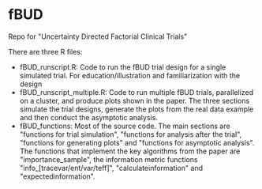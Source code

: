 # fBUD
Repo for "Uncertainty Directed Factorial Clinical Trials"

There are three R files:
- fBUD_runscript.R: Code to run the fBUD trial design for a single simulated trial.  For education/illustration and familiarization with the design
- fBUD_runscript_multiple.R: Code to run multiple fBUD trials, parallelized on a cluster, and produce plots shown in the paper.  The three sections simulate the trial designs, generate the plots from the real data example and then conduct the asymptotic analysis.
- fBUD_functions: Most of the source code.  The main sections are "functions for trial simulation", "functions for analysis after the trial", "functions for generating plots" and "functions for asymptotic analysis".  The functions that implement the key algorithms from the paper are "importance_sample", the information metric functions "info_[tracevar/ent/var/teff]", "calculateinformation" and "expectedinformation".  
